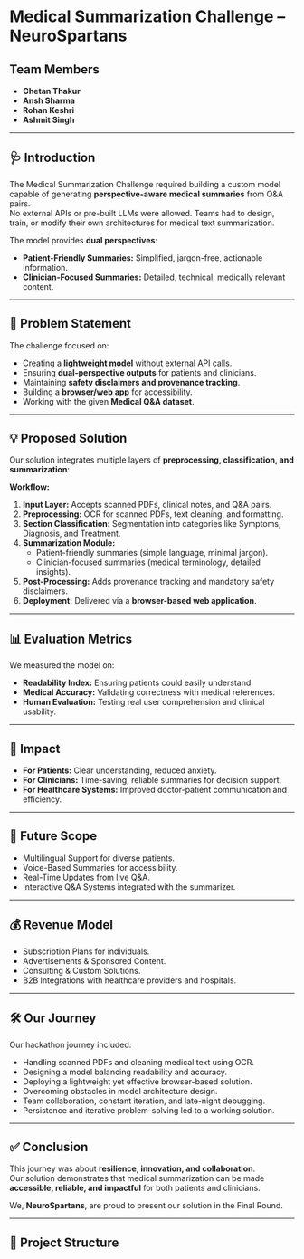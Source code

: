 # Medical Summarization Challenge – NeuroSpartans



## Team Members
- **Chetan Thakur**  
- **Ansh Sharma**  
- **Rohan Keshri**  
- **Ashmit Singh**  

---

## 🩺 Introduction
The Medical Summarization Challenge required building a custom model capable of generating **perspective-aware medical summaries** from Q&A pairs.  
No external APIs or pre-built LLMs were allowed. Teams had to design, train, or modify their own architectures for medical text summarization.

The model provides **dual perspectives**:  
- **Patient-Friendly Summaries:** Simplified, jargon-free, actionable information.  
- **Clinician-Focused Summaries:** Detailed, technical, medically relevant content.  

---

## 📝 Problem Statement
The challenge focused on:  
- Creating a **lightweight model** without external API calls.  
- Ensuring **dual-perspective outputs** for patients and clinicians.  
- Maintaining **safety disclaimers and provenance tracking**.  
- Building a **browser/web app** for accessibility.  
- Working with the given **Medical Q&A dataset**.

---

## 💡 Proposed Solution
Our solution integrates multiple layers of **preprocessing, classification, and summarization**:

**Workflow:**
1. **Input Layer:** Accepts scanned PDFs, clinical notes, and Q&A pairs.  
2. **Preprocessing:** OCR for scanned PDFs, text cleaning, and formatting.  
3. **Section Classification:** Segmentation into categories like Symptoms, Diagnosis, and Treatment.  
4. **Summarization Module:**  
   - Patient-friendly summaries (simple language, minimal jargon).  
   - Clinician-focused summaries (medical terminology, detailed insights).  
5. **Post-Processing:** Adds provenance tracking and mandatory safety disclaimers.  
6. **Deployment:** Delivered via a **browser-based web application**.

---

## 📊 Evaluation Metrics
We measured the model on:  
- **Readability Index:** Ensuring patients could easily understand.  
- **Medical Accuracy:** Validating correctness with medical references.  
- **Human Evaluation:** Testing real user comprehension and clinical usability.

---

## 🌟 Impact
- **For Patients:** Clear understanding, reduced anxiety.  
- **For Clinicians:** Time-saving, reliable summaries for decision support.  
- **For Healthcare Systems:** Improved doctor-patient communication and efficiency.

---

## 🚀 Future Scope
- Multilingual Support for diverse patients.  
- Voice-Based Summaries for accessibility.  
- Real-Time Updates from live Q&A.  
- Interactive Q&A Systems integrated with the summarizer.

---

## 💰 Revenue Model
- Subscription Plans for individuals.  
- Advertisements & Sponsored Content.  
- Consulting & Custom Solutions.  
- B2B Integrations with healthcare providers and hospitals.

---

## 🛠 Our Journey
Our hackathon journey included:  
- Handling scanned PDFs and cleaning medical text using OCR.  
- Designing a model balancing readability and accuracy.  
- Deploying a lightweight yet effective browser-based solution.  
- Overcoming obstacles in model architecture design.  
- Team collaboration, constant iteration, and late-night debugging.  
- Persistence and iterative problem-solving led to a working solution.

---

## ✅ Conclusion
This journey was about **resilience, innovation, and collaboration**.  
Our solution demonstrates that medical summarization can be made **accessible, reliable, and impactful** for both patients and clinicians.  

We, **NeuroSpartans**, are proud to present our solution in the Final Round.

---

## 📂 Project Structure
